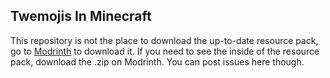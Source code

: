 **Twemojis In Minecraft**
-
This repository is not the place to download the up-to-date resource pack, go to [Modrinth](https://modrinth.com/resourcepack/twemojis-in-minecraft) to download it. If you need to see the inside of the resource pack, download the .zip on Modrinth. You can post issues here though.
